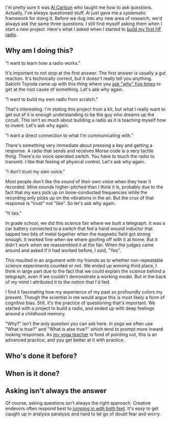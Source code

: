 <!--
title: Three questions to ask before starting a project
created: 19 June 2014 - 7:40 am
updated: 19 June 2014 - 7:20 pm
publish: 24 June 2014
slug: product-focus
tags: writing
-->

I'm pretty sure it was [Al Carlson][] who taught me how to ask questions.
Actually, I've always questioned stuff. Al just gave me a systematic framework
for doing it. Before we dug into any new area of research, we'd always ask the
same three questions. I still find myself asking them when I start a new
project. Here's what I asked when I started to [build my first HF radio][norcal-40a].

## Why am I doing this? ##

"I want to learn how a radio works."

It's important to not stop at the first answer. The first answer is usually a
gut reaction. It's technically correct, but it doesn't really tell you anything.
Sakichi Toyoda came up with this thing where you [ask "why" five times][whys] to
get at the root cause of something. Let's ask why again.

"I want to build my own radio from scratch."

That's interesting. I'm stating this project from a kit, but what I really want
to get out of it is enough understanding to be the guy who dreams up the
circuit. This isn't so much about building a radio as it is teaching myself
how to invent. Let's ask why again.

"I want a direct connection to what I'm communicating with."

There's something very immediate about pressing a key and getting a response. A
radio that sends and receives Morse code is a very tactile thing. There's no
voice operated switch. You have to touch the radio to transmit. I like that
feeling of physical control. Let's ask why again.

"I don't trust my own voice."

Most people don't like the sound of their own voice when they hear it recorded.
Mine sounds higher-pitched than I think it is, probably due to the fact that my
ears pick up on bone-conducted frequencies while the recording only picks up
on the vibrations in the air. But the crux of that response is "trust" not
"like". So let's ask why again.

"It lies."

In grade school, we did this science fair where we built a telegraph. It was
a car battery connected to a switch that fed a hand wound inductor that tapped
two bits of metal together when the magnetic field got strong enough. It worked
fine when we where goofing off with it at home. But it didn't work when we
reassembled it at the fair. When the judges came around and asked if it had
worked before, I said, "Yes".

This resulted in an argument with my friends as to whether non-repeatable
science experiments counted or not. We ended up winning third place, I think in
large part due to the fact that we could explain the science behind a telegraph,
even if we couldn't demonstrate a working model. But in the back of my mind I
attributed it to the notion that I'd lied.

I find it fascinating how my experience of my past so profoundly colors my
present. Though the scientist in me would argue this is most likely a form of
cognitive bias. Still, it's the practice of questioning that's important. We
started with a project to build a radio, and ended up with deep feelings around
a childhood memory.

"Why?" isn't the only question you can ask here. In yoga we often use "What
is true?" and "What is also true?" which tend to prompt more inward looking
responses. As [my yoga teacher][] is fond of pointing out, this is an advanced
practice, and you get better at it with practice.

## Who's done it before? ##

## When is it done? ##

## Asking isn't always the answer ##

Of course, asking questions isn't always the right approach. Creative endevors
often respond best to [jumping in with both feet][wise]. It's easy to get caught
up in analysis paralysis and hard to let go of doubt fear and worry.


[Al Carlson]: http://www.fontbonne.edu/academics/undergraduate/departments/mathematicscomputerscience/faculty/al-carlson/ "Al Carlson (Fontbonne University): Al Carlson - Assistant Professor - Mathematics &amp; Computer Science"
[norcal-40a]: /2014/05/norcal-40a "Frank Mitchell: Building my first HF radio"
[my yoga teacher]: http://www.fluentself.com/ "Havi Brooks (The Fluent Self): When you need some destuckification"
[whys]: http://en.wikipedia.org/wiki/5_Whys "Various (Wikipedia): 5 Whys"
[wise]: http://english.josianericher.com/lessons-from-a-wise-little-guy/ "Josiane Richer: Lessons from a wise little guy"
